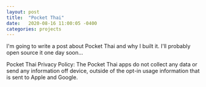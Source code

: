 ```yaml
---
layout: post
title:  "Pocket Thai"
date:   2020-08-16 11:00:05 -0400
categories: projects
---
```

I'm going to write a post about Pocket Thai and why I built it. I'll probably open source it one day soon...

Pocket Thai Privacy Policy:
The Pocket Thai apps do not collect any data or send any information off device, outside of the opt-in usage information that is sent to Apple and Google.
